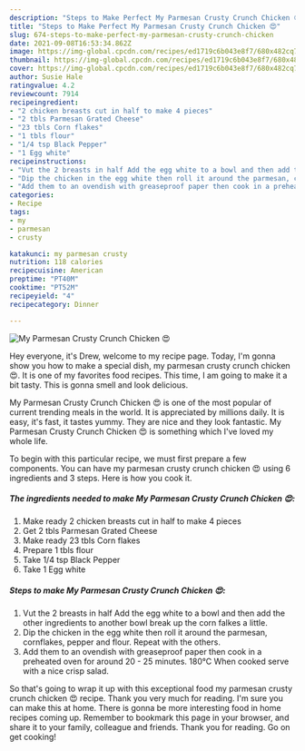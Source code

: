```yaml
---
description: "Steps to Make Perfect My Parmesan Crusty Crunch Chicken 😍"
title: "Steps to Make Perfect My Parmesan Crusty Crunch Chicken 😍"
slug: 674-steps-to-make-perfect-my-parmesan-crusty-crunch-chicken
date: 2021-09-08T16:53:34.862Z
image: https://img-global.cpcdn.com/recipes/ed1719c6b043e8f7/680x482cq70/my-parmesan-crusty-crunch-chicken-recipe-main-photo.jpg
thumbnail: https://img-global.cpcdn.com/recipes/ed1719c6b043e8f7/680x482cq70/my-parmesan-crusty-crunch-chicken-recipe-main-photo.jpg
cover: https://img-global.cpcdn.com/recipes/ed1719c6b043e8f7/680x482cq70/my-parmesan-crusty-crunch-chicken-recipe-main-photo.jpg
author: Susie Hale
ratingvalue: 4.2
reviewcount: 7914
recipeingredient:
- "2 chicken breasts cut in half to make 4 pieces"
- "2 tbls Parmesan Grated Cheese"
- "23 tbls Corn flakes"
- "1 tbls flour"
- "1/4 tsp Black Pepper"
- "1 Egg white"
recipeinstructions:
- "Vut the 2 breasts in half Add the egg white to a bowl and then add the other ingredients to another bowl break up the corn falkes a little."
- "Dip the chicken in the egg white then roll it around the parmesan, cornflakes, pepper and flour. Repeat with the others."
- "Add them to an ovendish with greaseproof paper then cook in a preheated oven for around 20 - 25 minutes. 180°C When cooked serve with a nice crisp salad."
categories:
- Recipe
tags:
- my
- parmesan
- crusty

katakunci: my parmesan crusty 
nutrition: 118 calories
recipecuisine: American
preptime: "PT40M"
cooktime: "PT52M"
recipeyield: "4"
recipecategory: Dinner

---
```



![My Parmesan Crusty Crunch Chicken 😍](https://img-global.cpcdn.com/recipes/ed1719c6b043e8f7/680x482cq70/my-parmesan-crusty-crunch-chicken-recipe-main-photo.jpg)

Hey everyone, it's Drew, welcome to my recipe page. Today, I'm gonna show you how to make a special dish, my parmesan crusty crunch chicken 😍. It is one of my favorites food recipes. This time, I am going to make it a bit tasty. This is gonna smell and look delicious.

My Parmesan Crusty Crunch Chicken 😍 is one of the most popular of current trending meals in the world. It is appreciated by millions daily. It is easy, it's fast, it tastes yummy. They are nice and they look fantastic. My Parmesan Crusty Crunch Chicken 😍 is something which I've loved my whole life.




To begin with this particular recipe, we must first prepare a few components. You can have my parmesan crusty crunch chicken 😍 using 6 ingredients and 3 steps. Here is how you cook it.

<!--inarticleads1-->

##### The ingredients needed to make My Parmesan Crusty Crunch Chicken 😍:

1. Make ready 2 chicken breasts cut in half to make 4 pieces
1. Get 2 tbls Parmesan Grated Cheese
1. Make ready 23 tbls Corn flakes
1. Prepare 1 tbls flour
1. Take 1/4 tsp Black Pepper
1. Take 1 Egg white




<!--inarticleads2-->

##### Steps to make My Parmesan Crusty Crunch Chicken 😍:

1. Vut the 2 breasts in half Add the egg white to a bowl and then add the other ingredients to another bowl break up the corn falkes a little.
1. Dip the chicken in the egg white then roll it around the parmesan, cornflakes, pepper and flour. Repeat with the others.
1. Add them to an ovendish with greaseproof paper then cook in a preheated oven for around 20 - 25 minutes. 180°C When cooked serve with a nice crisp salad.




So that's going to wrap it up with this exceptional food my parmesan crusty crunch chicken 😍 recipe. Thank you very much for reading. I'm sure you can make this at home. There is gonna be more interesting food in home recipes coming up. Remember to bookmark this page in your browser, and share it to your family, colleague and friends. Thank you for reading. Go on get cooking!
